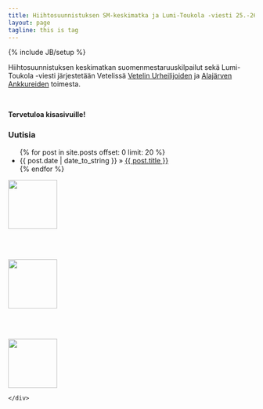 ```yaml
---
title: Hiihtosuunnistuksen SM-keskimatka ja Lumi-Toukola -viesti 25.-26.2.2017 Vetelissä
layout: page
tagline: this is tag
---
```


{% include JB/setup %}


<div class="row">


<div class="col-lg-9">
  <div class="bs-component">

Hiihtosuunnistuksen keskimatkan suomenmestaruuskilpailut sekä Lumi-Toukola -viesti järjestetään Vetelissä <a href="https://vetu.sporttisaitti.com/">Vetelin Urheilijoiden</a> ja <a href="http://www.alajarvensuunnistajat.fi/">Alajärven Ankkureiden</a> toimesta. 

<br>

<b>Tervetuloa kisasivuille!</b>

<h3>Uutisia</h3>

<ul>
    {% for post in site.posts offset: 0 limit: 20 %}
    <li><span>{{ post.date | date_to_string }}</span> &raquo; <a href="{{ site.baseurl }}/{{ post.url }}">{{ post.title }}</a></li>
        <!-- {{ post.content | strip_html | truncatewords:6}}<br>
            <a href="{{ site.baseurl }}/{{ post.url }}">Lue lisää...</a><br><br> -->
    {% endfor %}
</ul>


  </div>
</div>

  <div class="col-lg-3">
    <div class="bs-component">

<a href="{{ site.baseurl }}/kuvat/hiihtosuunnistusLOGO2017.png"><img src="{{ site.baseurl }}/kuvat/hiihtosuunnistusLOGO2017.png" width="100"></a>

<br>
<br>

<a href="http://www.alajarvensuunnistajat.fi/"><img src="{{ site.baseurl }}/kuvat/alajarven_ankkurit_logo.jpg" width="100"></a>

<br>
<br>

<a href="https://vetu.sporttisaitti.com/"><img src="{{ site.baseurl }}/kuvat/vetu.png" width="100"></a>


    </div>
  </div>

</div>  






